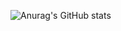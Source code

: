 ![Anurag's GitHub stats](https://github-readme-stats.vercel.app/api?username=AliArRidla&show_icons=true&theme=dracula)
